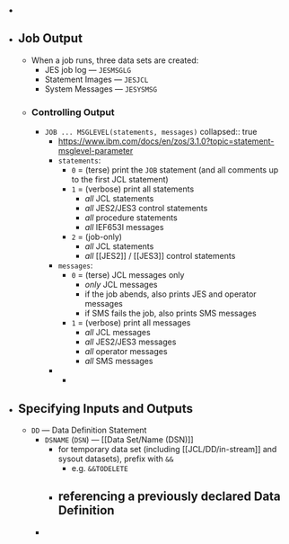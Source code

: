 -
- ## Job Output
	- When a job runs, three data sets are created:
		- JES job log — `JESMSGLG`
		- Statement Images — `JESJCL`
		- System Messages — `JESYSMSG`
	- ### Controlling Output
		- `JOB ... MSGLEVEL(statements, messages)`
		  collapsed:: true
			- https://www.ibm.com/docs/en/zos/3.1.0?topic=statement-msglevel-parameter
			- `statements`:
				- `0` = (terse) print the `JOB` statement (and all comments up to the first JCL statement)
				- `1` = (verbose) print all statements
					- _all_ JCL statements
					- _all_ JES2/JES3 control statements
					- _all_ procedure statements
					- _all_ IEF653I messages
				- `2` = (job-only)
					- _all_ JCL statements
					- _all_ [[JES2]] / [[JES3]] control statements
			- `messages`:
				- `0` = (terse) JCL messages only
					- _only_ JCL messages
					- if the job abends, also prints JES and operator messages
					- if SMS fails the job, also prints SMS messages
				- `1` = (verbose) print all messages
					- _all_ JCL messages
					- _all_ JES2/JES3 messages
					- _all_ operator messages
					- _all_ SMS messages
			-
				-
- ## Specifying Inputs and Outputs
	- `DD` — Data Definition Statement
		- `DSNAME` (`DSN`) — [[Data Set/Name (DSN)]]
			- for temporary data set (including [[JCL/DD/in-stream]] and sysout datasets), prefix with `&&`
				- e.g. `&&TODELETE`
			- referencing a previously declared Data Definition
				-
		-